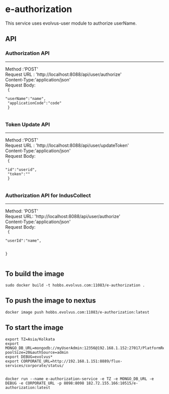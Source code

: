 # e-authorization

This service uses evolvus-user module to authorize userName. <br/>

## API
### Authorization API
------------------------
Method :'POST'<br/>
Request URL : 'http://localhost:8088/api/user/authorize'<br/>
Content-Type:'application/json'<br/>
Request Body:<br/>
<code>
{<br/>
	"userName":"name",<br/>
	"applicationCode":"code"<br/>
}<br/>
 </code>
 
 ### Token Update API
 ---------------------
Method :'POST'<br/>
Request URL : 'http://localhost:8088/api/user/updateToken'<br/>
Content-Type:'application/json'<br/>
Request Body:<br/>
<code>
{<br/>
	"id":"userid",<br/>
	"token":"<Your Token>"<br/>
}<br/>
 </code>

### Authorization API for IndusCollect
----------------------------------------
Method: 'POST'<br/>
Request URL: 'http://localhost:8088/api/user/authorize'<br/>
Content-Type:'application/json'<br/>
Request Body:<br/>
<code>
{<br/>
	"userId":"name",<br/>	 
}<br/>
 </code>
 
 ## To build the image
```
sudo docker build -t hobbs.evolvus.com:11083/e-authorization .
```

## To push the image to nextus
```
docker image push hobbs.evolvus.com:11083/e-authorization:latest
```

 
 ## To start the image
 ```
export TZ=Asia/Kolkata
export MONGO_DB_URL=mongodb://myUserAdmin:12356@192.168.1.152:27017/PlatformRelease_Test?poolSize=20&authSource=admin
export DEBUG=evolvus*
export CORPORATE_URL=http://192.168.1.151:8889/flux-services/corporate/status/


docker run --name e-authorization-service -e TZ -e MONGO_DB_URL -e DEBUG -e CORPORATE_URL -p 8098:8098 182.72.155.166:10515/e-authorization:latest
 ```
 

